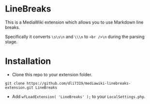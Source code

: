 # LineBreaks

This is a MediaWiki extension which allows you to use Markdown line breaks.

Specifically it converts `\s\s\n` and `\\\n` to `<br />\n` during the parsing stage.

# Installation
* Clone this repo to your extension folder.
```
git clone https://github.com/dli7319/mediawiki-linebreaks-extension.git LineBreaks
```
* Add `wfLoadExtension( 'LineBreaks' );` to your `LocalSettings.php`.
